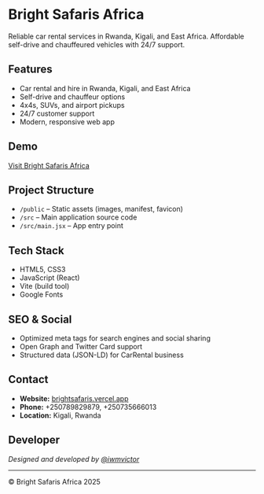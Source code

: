 # Bright Safaris Africa

Reliable car rental services in Rwanda, Kigali, and East Africa. Affordable self-drive and chauffeured vehicles with 24/7 support.

## Features

- Car rental and hire in Rwanda, Kigali, and East Africa
- Self-drive and chauffeur options
- 4x4s, SUVs, and airport pickups
- 24/7 customer support
- Modern, responsive web app

## Demo

[Visit Bright Safaris Africa](https://brightsafaris.vercel.app/)

## Project Structure

- `/public` – Static assets (images, manifest, favicon)
- `/src` – Main application source code
- `/src/main.jsx` – App entry point

## Tech Stack

- HTML5, CSS3
- JavaScript (React)
- Vite (build tool)
- Google Fonts

## SEO & Social

- Optimized meta tags for search engines and social sharing
- Open Graph and Twitter Card support
- Structured data (JSON-LD) for CarRental business

## Contact

- **Website:** [brightsafaris.vercel.app](https://brightsafaris.vercel.app/)
- **Phone:** +250789829879, +250735666013
- **Location:** Kigali, Rwanda

## Developer

_Designed and developed by [@iwmvictor](https://iwmvictor.netlify.app)_

---

© Bright Safaris Africa 2025

